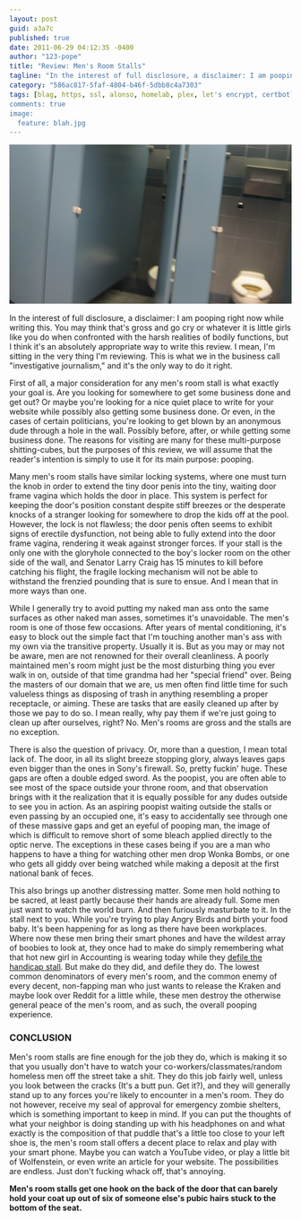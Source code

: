 ```yaml
---
layout: post
guid: a3a7c
published: true
date: 2011-06-29 04:12:35 -0400
author: "123-pope"
title: "Review: Men's Room Stalls"
tagline: "In the interest of full disclosure, a disclaimer: I am pooping right now while writing this. You may think that\'s gross and go cry or whatever it is little girls like you do when confronted with the harsh realities of bodily functions, but I think it\'s an absolutely appropriate way to write this review. I mean, I\'m sitting in the very thing I\'m reviewing. "
category: "586ac817-5faf-4804-b46f-5dbb8c4a7303"
tags: [blag, https, ssl, alonso, homelab, plex, let's encrypt, certbot]
comments: true
image:
  feature: blah.jpg
---
```


![](/assets/img/lol/mensroomstallsreview.png "Yes this is Larry Craig's special stall.")

In the interest of full disclosure, a disclaimer: I am pooping right now while writing this. You may think that's gross and go cry or whatever it is little girls like you do when confronted with the harsh realities of bodily functions, but I think it's an absolutely appropriate way to write this review. I mean, I'm sitting in the very thing I'm reviewing. This is what we in the business call "investigative journalism," and it's the only way to do it right.

First of all, a major consideration for any men's room stall is what exactly your goal is. Are you looking for somewhere to get some business done and get out? Or maybe you're looking for a nice quiet place to write for your website while possibly also getting some business done. Or even, in the cases of certain politicians, you're looking to get blown by an anonymous dude through a hole in the wall. Possibly before, after, or while getting some business done. The reasons for visiting are many for these multi-purpose shitting-cubes, but the purposes of this review, we will assume that the reader's intention is simply to use it for its main purpose: pooping.

Many men's room stalls have similar locking systems, where one must turn the knob in order to extend the tiny door penis into the tiny, waiting door frame vagina which holds the door in place. This system is perfect for keeping the door's position constant despite stiff breezes or the desperate knocks of a stranger looking for somewhere to drop the kids off at the pool. However, the lock is not flawless; the door penis often seems to exhibit signs of erectile dysfunction, not being able to fully extend into the door frame vagina, rendering it weak against stronger forces. If your stall is the only one with the gloryhole connected to the boy's locker room on the other side of the wall, and Senator Larry Craig has 15 minutes to kill before catching his flight, the fragile locking mechanism will not be able to withstand the frenzied pounding that is sure to ensue. And I mean that in more ways than one.

While I generally try to avoid putting my naked man ass onto the same surfaces as other naked man asses, sometimes it's unavoidable. The men's room is one of those few occasions. After years of mental conditioning, it's easy to block out the simple fact that I'm touching another man's ass with my own via the transitive property. Usually it is. But as you may or may not be aware, men are not renowned for their overall cleanliness. A poorly maintained men's room might just be the most disturbing thing you ever walk in on, outside of that time grandma had her "special friend" over. Being the masters of our domain that we are, us men often find little time for such valueless things as disposing of trash in anything resembling a proper receptacle, or aiming. These are tasks that are easily cleaned up after by those we pay to do so. I mean really, why pay them if we're just going to clean up after ourselves, right? No. Men's rooms are gross and the stalls are no exception.

There is also the question of privacy. Or, more than a question, I mean total lack of. The door, in all its slight breeze stopping glory, always leaves gaps even bigger than the ones in Sony's firewall. So, pretty fuckin' huge. These gaps are often a double edged sword. As the poopist, you are often able to see most of the space outside your throne room, and that observation brings with it the realization that it is equally possible for any dudes outside to see you in action. As an aspiring poopist waiting outside the stalls or even passing by an occupied one, it's easy to accidentally see through one of these massive gaps and get an eyeful of pooping man, the image of which is difficult to remove short of some bleach applied directly to the optic nerve. The exceptions in these cases being if you are a man who happens to have a thing for watching other men drop Wonka Bombs, or one who gets all giddy over being watched while making a deposit at the first national bank of feces.

This also brings up another distressing matter. Some men hold nothing to be sacred, at least partly because their hands are already full. Some men just want to watch the world burn. And then furiously masturbate to it. In the stall next to you. While you're trying to play Angry Birds and birth your food baby. It's been happening for as long as there have been workplaces. Where now these men bring their smart phones and have the wildest array of boobies to look at, they once had to make do simply remembering what that hot new girl in Accounting is wearing today while they [defile the handicap stall](http://youtu.be/D0mVcuojydg?t=5m40s). But make do they did, and defile they do. The lowest common denominators of every men's room, and the common enemy of every decent, non-fapping man who just wants to release the Kraken and maybe look over Reddit for a little while, these men destroy the otherwise general peace of the men's room, and as such, the overall pooping experience.

### CONCLUSION

Men's room stalls are fine enough for the job they do, which is making it so that you usually don't have to watch your co-workers/classmates/random homeless men off the street take a shit. They do this job fairly well, unless you look between the cracks (It's a butt pun. Get it?), and they will generally stand up to any forces you're likely to encounter in a men's room. They do not however, receive my seal of approval for emergency zombie shelters, which is something important to keep in mind. If you can put the thoughts of what your neighbor is doing standing up with his headphones on and what exactly is the composition of that puddle that's a little too close to your left shoe is, the men's room stall offers a decent place to relax and play with your smart phone. Maybe you can watch a YouTube video, or play a little bit of Wolfenstein, or even write an article for your website. The possibilities are endless. Just don't fucking whack off, that's annoying.

**Men's room stalls get one hook on the back of the door that can barely hold your coat up out of six of someone else's pubic hairs stuck to the bottom of the seat.**